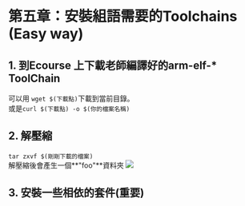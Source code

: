 # 第五章：安裝組語需要的Toolchains (Easy way)
## 1. 到Ecourse 上下載老師編譯好的arm-elf-* ToolChain
可以用 ```wget $(下載點)```下載到當前目錄。<br/>
或是```curl $(下載點) -o $(你的檔案名稱)```
## 2. 解壓縮
```tar zxvf $(剛剛下載的檔案) ```<br/>解壓縮後會產生一個**"foo"**資料夾
![](28.PNG)
## 3. 安裝一些相依的套件(重要)



